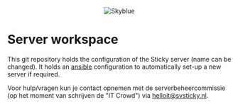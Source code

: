 <p align="center">
<img src="https://cloud.githubusercontent.com/assets/5732642/13673945/b6b95f72-e6db-11e5-96ae-84b82b9071c0.png" alt="Skyblue" style="max-width:100%;">
</p>

# Server workspace
This git repository holds the configuration of the Sticky server (name can be changed). It holds an [ansible](https://docs.ansible.com/ansible/intro_getting_started.html) configuration to automatically set-up a new server if required. 




Voor hulp/vragen kun je contact opnemen met de serverbeheercommissie (op het
moment van schrijven de "IT Crowd") via [helloit@svsticky.nl](mailto:helloit@svsticky.nl).
